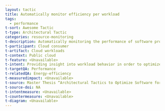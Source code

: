 ```yaml
---
layout: tactic
title: Automatically monitor efficiency per workload
tags:
  - performance
t-sort: Awesome Tactic
t-type: Architectural Tactic
categories: resource-monitoring
t-description: Automatically monitoring the performance of software provides insights into its behavior and highlights the sections to focus on for optimization. Monitoring the energy consumption is a prerequisite for optimizing a workload for energy efficiency.
t-participant: Cloud consumer
t-artifact: Cloud workloads
t-context: Public cloud
t-feature: <Unavailable>
t-intent: Providing insight into workload behavior in order to optimize for energy-efficiency
t-targetQA: Performance
t-relatedQA: Energy-efficiency
t-measuredimpact: <Unavailable>
t-source: Master Thesis “Architectural Tactics to Optimize Software for Energy Efficiency in the Public Cloud” by Sophie Vos
t-source-doi: NA
t-intentmeasure: <Unavailable>
t-countermeasure: <Unavailable>
t-diagram: <Unavailable>
---
```

